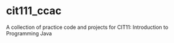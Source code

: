 # cit111_ccac
A collection of practice code and projects for CIT11: Introduction to Programming Java
